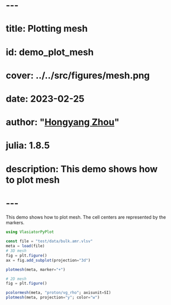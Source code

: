 # ---
# title: Plotting mesh
# id: demo_plot_mesh
# cover: ../../src/figures/mesh.png
# date: 2023-02-25
# author: "[Hongyang Zhou](https://github.com/henry2004y)"
# julia: 1.8.5
# description: This demo shows how to plot mesh
# ---

This demo shows how to plot mesh. The cell centers are represented by the markers.
```julia
using VlasiatorPyPlot

const file = "test/data/bulk.amr.vlsv"
meta = load(file)
# 3D mesh
fig = plt.figure()
ax = fig.add_subplot(projection="3d")

plotmesh(meta, marker="+")

# 2D mesh
fig = plt.figure()

pcolormesh(meta, "proton/vg_rho"; axisunit=SI)
plotmesh(meta, projection="y"; color="w")
```